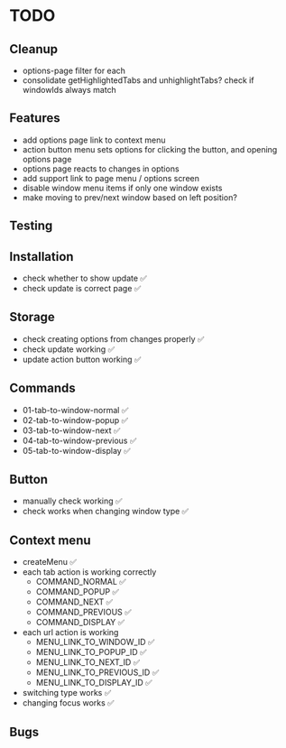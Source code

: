 # TODO

## Cleanup

- options-page filter for each
- consolidate getHighlightedTabs and unhighlightTabs? check if windowIds always match

## Features

- add options page link to context menu
- action button menu sets options for clicking the button, and opening options page
- options page reacts to changes in options
- add support link to page menu / options screen
- disable window menu items if only one window exists
- make moving to prev/next window based on left position?

## Testing

## Installation

- check whether to show update ✅
- check update is correct page ✅

## Storage

- check creating options from changes properly ✅
- check update working ✅
- update action button working ✅

## Commands

- 01-tab-to-window-normal ✅
- 02-tab-to-window-popup ✅
- 03-tab-to-window-next ✅
- 04-tab-to-window-previous ✅
- 05-tab-to-window-display ✅

## Button

- manually check working ✅
- check works when changing window type ✅

## Context menu

- createMenu ✅
- each tab action is working correctly
  - COMMAND_NORMAL ✅
  - COMMAND_POPUP ✅
  - COMMAND_NEXT ✅
  - COMMAND_PREVIOUS ✅
  - COMMAND_DISPLAY ✅
- each url action is working
  - MENU_LINK_TO_WINDOW_ID ✅
  - MENU_LINK_TO_POPUP_ID ✅
  - MENU_LINK_TO_NEXT_ID ✅
  - MENU_LINK_TO_PREVIOUS_ID ✅
  - MENU_LINK_TO_DISPLAY_ID ✅
- switching type works ✅
- changing focus works ✅

## Bugs

